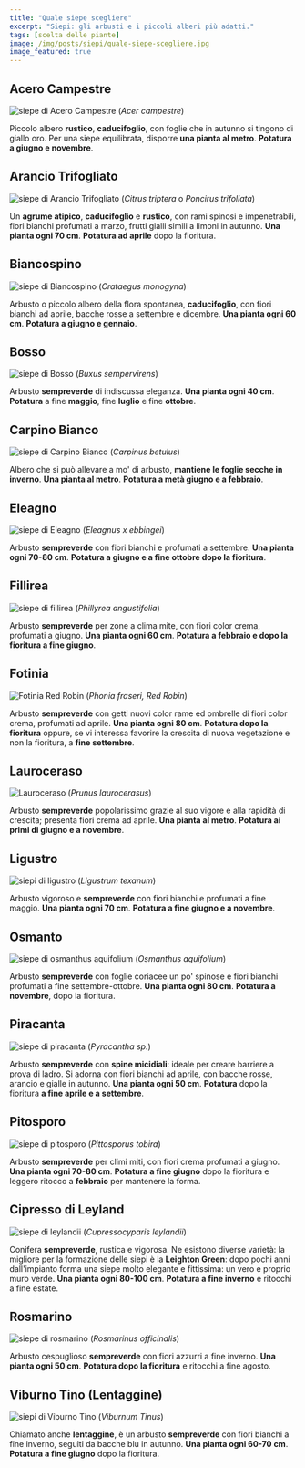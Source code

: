 ```yaml
---
title: "Quale siepe scegliere"
excerpt: "Siepi: gli arbusti e i piccoli alberi più adatti."
tags: [scelta delle piante]
image: /img/posts/siepi/quale-siepe-scegliere.jpg
image_featured: true
---
```

## Acero Campestre
![siepe di Acero Campestre](/img/posts/siepi/acero-campestre.jpg "pianta da siepe: acero campestre")
(*Acer campestre*)

Piccolo albero **rustico**, **caducifoglio**, con foglie che in autunno si tingono
di giallo oro. Per una siepe equilibrata, disporre **una pianta al metro**.
**Potatura a giugno e novembre**.

## Arancio Trifogliato
![siepe di Arancio Trifogliato](/img/posts/siepi/arancio-trifogliato.jpg "pianta da siepe: arancio trifogliato")
(*Citrus triptera* o *Poncirus trifoliata*)

Un **agrume atipico**, **caducifoglio** e **rustico**, con rami spinosi e impenetrabili,
fiori bianchi profumati a marzo, frutti gialli simili a limoni in autunno.
**Una pianta ogni 70 cm**.
**Potatura ad aprile** dopo la fioritura.

## Biancospino
![siepe di Biancospino](/img/posts/siepi/biancospino.jpg "pianta da siepe: biancospino")
(*Crataegus monogyna*)

Arbusto o piccolo albero della flora spontanea, **caducifoglio**, con fiori bianchi ad aprile,
bacche rosse a settembre e dicembre.
**Una pianta ogni 60 cm**.
**Potatura a giugno e gennaio**.

## Bosso
![siepe di Bosso](/img/posts/siepi/bosso.jpg "pianta da siepe: bosso")
(*Buxus sempervirens*)

Arbusto **sempreverde** di indiscussa eleganza.
**Una pianta ogni 40 cm**.
**Potatura** a fine **maggio**, fine **luglio** e fine **ottobre**.

## Carpino Bianco
![siepe di Carpino Bianco](/img/posts/siepi/carpino-bianco.jpg "pianta da siepe: carpino bianco")
(*Carpinus betulus*)

Albero che si può allevare a mo' di arbusto, **mantiene le foglie secche in inverno**.
**Una pianta al metro**.
**Potatura a metà giugno e a febbraio**.

## Eleagno
![siepe di Eleagno](/img/posts/siepi/eleagnus-ebbingei.jpg "pianta da siepe: eleagno")
(*Eleagnus x ebbingei*)

Arbusto **sempreverde** con fiori bianchi e profumati a settembre.
**Una pianta ogni 70-80 cm**.
**Potatura a giugno e a fine ottobre dopo la fioritura**.

## Fillirea
![siepe di fillirea](/img/posts/siepi/phillyrea-angustifolia.jpg "pianta da siepe: fillirea")
(*Phillyrea angustifolia*)

Arbusto **sempreverde** per zone a clima mite, con fiori color crema, profumati a giugno.
**Una pianta ogni 60 cm**.
**Potatura a febbraio e dopo la fioritura a fine giugno**.

## Fotinia
![Fotinia Red Robin](/img/posts/siepi/fotinia.jpg "pianta da siepe: fotinia red robin")
(*Phonia fraseri, Red Robin*)

Arbusto **sempreverde** con getti nuovi color rame ed ombrelle di fiori color crema, profumati ad aprile.
**Una pianta ogni 80 cm**.
**Potatura dopo la fioritura** oppure, se vi interessa favorire la crescita di nuova vegetazione e non la fioritura, a **fine settembre**.

## Lauroceraso
![Lauroceraso](/img/posts/siepi/lauroceraso.jpg "pianta da siepe: lauroceraso")
(*Prunus laurocerasus*)

Arbusto **sempreverde** popolarissimo grazie al suo vigore e alla rapidità di crescita; presenta fiori crema ad aprile.
**Una pianta al metro**.
**Potatura ai primi di giugno e a novembre**.

## Ligustro
![siepi di ligustro](/img/posts/siepi/ligustrum-texanum.jpg "pianta da siepe: ligustro")
(*Ligustrum texanum*)

Arbusto vigoroso e **sempreverde** con fiori bianchi e profumati a fine maggio.
**Una pianta ogni 70 cm**.
**Potatura a fine giugno e a novembre**.

## Osmanto
![siepe di osmanthus aquifolium](/img/posts/siepi/osmanto.jpg "piante da siepe: osmanto")
(*Osmanthus aquifolium*)

Arbusto **sempreverde** con foglie coriacee un po' spinose e fiori bianchi profumati a fine
settembre-ottobre.
**Una pianta ogni 80 cm**.
**Potatura a novembre**, dopo la fioritura.

## Piracanta
![siepe di piracanta](/img/posts/siepi/piracanta.jpg "piante da siepe: piracanta")
(*Pyracantha sp.*)

Arbusto **sempreverde** con **spine micidiali**: ideale per creare barriere a prova di ladro.
Si adorna con fiori bianchi ad aprile, con bacche rosse, arancio e gialle in autunno.
**Una pianta ogni 50 cm**.
**Potatura** dopo la fioritura **a fine aprile e a settembre**.

## Pitosporo
![siepe di pitosporo](/img/posts/siepi/pitosporo.jpg "piante da siepe: pitosporo")
(*Pittosporus tobira*)

Arbusto **sempreverde** per climi miti, con fiori crema profumati a giugno.
**Una pianta ogni 70-80 cm**.
**Potatura a fine giugno** dopo la fioritura e leggero ritocco a **febbraio** per mantenere la forma.

## Cipresso di Leyland
![siepe di leylandii](/img/posts/siepi/leylandii.jpg "piante da siepe: cipresso leylandii")
(*Cupressocyparis leylandii*)

Conifera **sempreverde**, rustica e vigorosa. Ne esistono diverse varietà: la migliore per la formazione delle siepi è la **Leighton Green**: dopo pochi anni dall'impianto forma una siepe molto elegante e fittissima: un vero e proprio muro verde.
**Una pianta ogni 80-100 cm**.
**Potatura a fine inverno** e ritocchi a fine estate.

## Rosmarino
![siepe di rosmarino](/img/posts/siepi/rosmarino.jpg "piante da siepe: rosmarino")
(*Rosmarinus officinalis*)

Arbusto cespuglioso **sempreverde** con fiori azzurri a fine inverno.
**Una pianta ogni 50 cm**.
**Potatura dopo la fioritura** e ritocchi a fine agosto.

## Viburno Tino (Lentaggine)
![siepi di Viburno Tino](/img/posts/siepi/viburno-tino.jpg "piante da siepe: Viburno Tino")
(*Viburnum Tinus*)

Chiamato anche **lentaggine**, è un arbusto **sempreverde** con fiori bianchi a
fine inverno, seguiti da bacche blu in autunno.
**Una pianta ogni 60-70 cm**.
**Potatura a fine giugno** dopo la fioritura.
